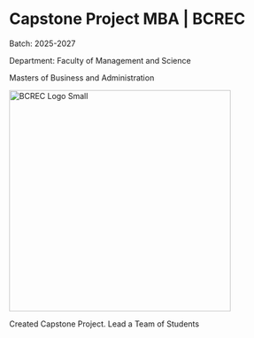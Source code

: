 # Capstone Project MBA | BCREC
Batch: 2025-2027

Department: Faculty of Management and Science

Masters of Business and Administration 

<img width="400" height="400" alt="BCREC Logo Small" src="https://github.com/user-attachments/assets/b1a95285-7da0-4706-9e48-dabd31cb993a" />

Created Capstone Project. Lead a Team of Students
